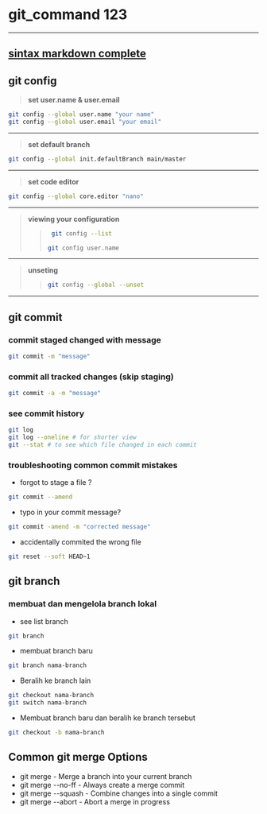 # git_command 123
 ---
[sintax markdown complete](https://chatgpt.com/share/68d58acb-45d4-8010-bff7-a1d500bfec28)
---
## git config
>  **set user.name & user.email**
```bash
git config --global user.name "your name"
git config --global user.email "your email"
```
  ---
  > **set default branch**
  ```bash
  git config --global init.defaultBranch main/master
  ```
  ---
  > **set code editor**
  ```bash
  git config --global core.editor "nano"
  ```
  --- 
> **viewing your configuration**
>>  ```bash
>>   git config --list
>>    ```
>>    ```bash
>>    git config user.name
>>    ```
  --- 
> **unseting**
>> ```bash
>> git config --global --unset 
>> ```
  --- 

## git commit
### **commit staged changed with message**
```bash
git commit -m "message"
```
### **commit all tracked changes (skip staging)**
```bash
git commit -a -m "message"
```
### **see commit history**
  ```bash
  git log
  git log --oneline # for shorter view 
  git --stat # to see which file changed in each commit
  ```
### **troubleshooting common commit mistakes**
+ forgot to stage a file ?
 ```bash
 git commit --amend
 ```
+ typo in your commit message?
```bash
git commit -amend -m "corrected message"
```
+ accidentally commited the wrong file 
```bash
git reset --soft HEAD~1  
```
## git branch
### **membuat dan mengelola branch lokal**
+ see list branch 
```bash
git branch
```
+ membuat branch baru
```bash
git branch nama-branch 
```
+ Beralih ke branch lain
```bash
git checkout nama-branch
git switch nama-branch
```
+ Membuat branch baru dan beralih ke branch tersebut
```bash
git checkout -b nama-branch
```
## Common git merge Options
+ git merge - Merge a branch into your current branch
+ git merge --no-ff - Always create a merge commit
+ git merge --squash - Combine changes into a single commit
+ git merge --abort - Abort a merge in progress